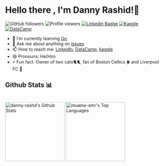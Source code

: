 # Hello there , I'm Danny Rashid!👋

![GitHub followers](https://img.shields.io/github/followers/danny-rashd?style=flat-square&label=Followers&color=blueviolet)
![Profile viewers](https://komarev.com/ghpvc/?username=danny-rashd&style=flat-square&color=green&label=Views)
[![Linkedin Badge](https://img.shields.io/badge/-dannyrashd-blue?style=flat-square&logo=Linkedin&logoColor=white&link=https://www.linkedin.com/in/dannyrashd/)](https://www.linkedin.com/in/dannyrashd/)
[![Kaggle](https://img.shields.io/badge/Kaggle-20beff?style=flat-square&logo=kaggle&logoColor=white)](https://www.kaggle.com/dannyrashd)
[![DataCamp](https://img.shields.io/badge/DataCamp-03ef62?style=flat-square&logo=datacamp&logoColor=black)](https://www.datacamp.com/profile/dannyrashd)

- 🌱 I’m currently learning [Go]([https://go.dev/])
- 💬 Ask me about anything on [issues](https://github.com/danny-rashd/danny-rashd/issues)
- 📫 How to reach me: [LinkedIn](https://www.linkedin.com/in/dannyrashd/), [DataCamp](https://www.datacamp.com/profile/dannyrashd), [kaggle](https://www.kaggle.com/dannyrashd)
- 😄 Pronouns: He/Him
- ⚡ Fun fact: Owner of two cats🐈🐈, fan of Boston Celtics 🍀 and Liverpool FC 🔴

<h2 align="left" id="danny-rashd-tech">Github Stats 📊</h2>
    <br/>
    <a href="https://github.com/anuraghazra/github-readme-stats"><img alt="danny-rashd's Github Stats" src="https://github-readme-stats-sigma-five.vercel.app/api?username=danny-rashd&show_icons=true&theme=vue-dark&bg_color=1F222E" height="192px"/></a>
    <a href="https://github.com/anuraghazra/github-readme-stats"><img alt="muame-amr's Top Languages" src="https://github-readme-stats-sigma-five.vercel.app/api/top-langs/?username=danny-rashd&langs_count=8&layout=compact&theme=vue-dark&hide_border=true&bg_color=1F222E&icon_color=F8D866&hide=html,css,Jupyter%20Notebook" height="192px"/></a>
    <br/>

<!--
**danny-rashd/danny-rashd** is a ✨ _special_ ✨ repository because its `README.md` (this file) appears on your GitHub profile.

Here are some ideas to get you started:

- 🔭 I’m currently working on ...
- 🌱 I’m currently learning ...
- 👯 I’m looking to collaborate on ...
- 🤔 I’m looking for help with ...
- 💬 Ask me about ...
- 📫 How to reach me: ...
- 😄 Pronouns: ...
- ⚡ Fun fact: ...
-->
